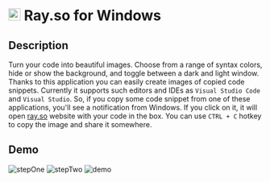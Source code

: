 # <img src="https://i.ibb.co/NrrzWGP/AppIcon.png" alt="AppIcon" border="0" width="24"> Ray.so for Windows

## Description
Turn your code into beautiful images. Choose from a range of syntax colors, hide or show the background, and toggle between a dark and light window.
Thanks to this application you can easily create images of copied code snippets. Currently it supports such editors and IDEs as `Visual Studio Code` and `Visual Studio`.
So, if you copy some code snippet from one of these applications, you'll see a notification from Windows. If you click on it, it will open [ray.so](https://ray.so/) website with your code in the box.
You can use `CTRL + C` hotkey to copy the image and share it somewhere.

## Demo
<img src="https://i.ibb.co/0qPYX5f/stepOne.png" alt="stepOne">
<img src="https://i.ibb.co/qY1NjHH/stepTwo.png" alt="stepTwo">
<img src="https://s10.gifyu.com/images/2022-01-28-18-12-09.md.gif" alt="demo">

